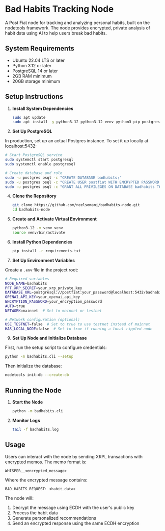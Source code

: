 # Bad Habits Tracking Node

A Post Fiat node for tracking and analyzing personal habits, built on the nodetools framework. The node provides encrypted, private analysis of habit data using AI to help users break bad habits.

## System Requirements

- Ubuntu 22.04 LTS or later
- Python 3.12 or later
- PostgreSQL 14 or later
- 2GB RAM minimum
- 20GB storage minimum

## Setup Instructions

1. **Install System Dependencies**
   ```bash
   sudo apt update
   sudo apt install -y python3.12 python3.12-venv python3-pip postgresql postgresql-contrib
   ```

2. **Set Up PostgreSQL**

In production, set up an actual Postgres instance. To set it up locally at localhost:5432:
   ```bash
   # Start PostgreSQL service
   sudo systemctl start postgresql
   sudo systemctl enable postgresql

   # Create database and role
   sudo -u postgres psql -c "CREATE DATABASE badhabits;"
   sudo -u postgres psql -c "CREATE USER postfiat WITH ENCRYPTED PASSWORD 'your_password';"
   sudo -u postgres psql -c "GRANT ALL PRIVILEGES ON DATABASE badhabits TO postfiat;"
   ```

4. **Clone the Repository**
   ```bash
   git clone https://github.com/neelsomani/badhabits-node.git
   cd badhabits-node
   ```

5. **Create and Activate Virtual Environment**
   ```bash
   python3.12 -m venv venv
   source venv/bin/activate
   ```

6. **Install Python Dependencies**
   ```bash
   pip install -r requirements.txt
   ```

7. **Set Up Environment Variables**

Create a `.env` file in the project root:
   ```bash
   # Required variables
   NODE_NAME=badhabits
   PFT_XRP_SECRET=your_xrp_private_key
   DATABASE_URL=postgresql://postfiat:your_password@localhost:5432/badhabits
   OPENAI_API_KEY=your_openai_api_key
   ENCRYPTION_PASSWORD=your_encryption_password
   AUTO=true
   NETWORK=mainnet  # Set to mainnet or testnet

   # Network configuration (optional)
   USE_TESTNET=false  # Set to true to use testnet instead of mainnet
   HAS_LOCAL_NODE=false  # Set to true if running a local rippled node
   ```

9. **Set Up Node and Initialize Database**

First, run the setup script to configure credentials:
   ```bash
   python -m badhabits.cli --setup
   ```
   Then initialize the database:
   ```bash
   nodetools init-db --create-db
   ```

## Running the Node

1. **Start the Node**
   ```bash
   python -m badhabits.cli
   ```

2. **Monitor Logs**
   ```bash
   tail -f badhabits.log
   ```

## Usage

Users can interact with the node by sending XRPL transactions with encrypted memos. The memo format is:

```
WHISPER__<encrypted_message>
```

Where the encrypted message contains:
```
BAD_HABITS_REQUEST: <habit_data>
```

The node will:
1. Decrypt the message using ECDH with the user's public key
2. Process the habit data
3. Generate personalized recommendations
4. Send an encrypted response using the same ECDH encryption



